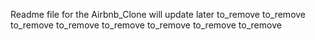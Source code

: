 Readme file for the Airbnb_Clone will update later
to_remove
to_remove
to_remove
to_remove
to_remove
to_remove
to_remove
to_remove
